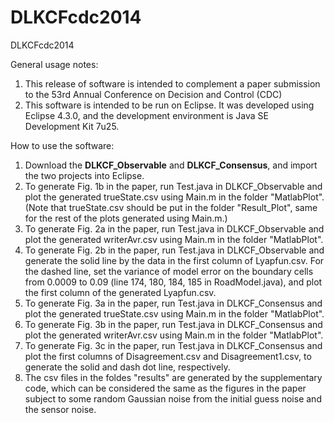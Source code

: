 DLKCFcdc2014
============

DLKCFcdc2014

General usage notes:

1. This release of software is intended to complement a paper submission to the 53rd Annual Conference on Decision and Control (CDC)
2. This software is intended to be run on Eclipse. It was developed using Eclipse 4.3.0, and the development environment is Java SE Development Kit 7u25.

How to use the software:

1. Download the $\mathbf{DLKCF\_Observable}$ and $\mathbf{DLKCF\_Consensus}$, and import the two projects into Eclipse.
2. To generate Fig. 1b in the paper, run Test.java in DLKCF\_Observable and plot the generated trueState.csv using Main.m in the folder "MatlabPlot". (Note that trueState.csv should be put in the folder "Result\_Plot", same for the rest of the plots generated using Main.m.)
3. To generate Fig. 2a in the paper, run Test.java in DLKCF\_Observable and plot the generated writerAvr.csv using Main.m in the folder "MatlabPlot". 
4. To generate Fig. 2b in the paper, run Test.java in DLKCF\_Observable and generate the solid line by the data in the first column of  Lyapfun.csv. For the dashed line, set the variance of model error on the boundary cells from 0.0009 to 0.09 (line 174, 180, 184, 185 in RoadModel.java), and plot the first column of the generated Lyapfun.csv.
5. To generate Fig. 3a in the paper, run Test.java in DLKCF\_Consensus and plot the generated trueState.csv using Main.m in the folder "MatlabPlot". 
6. To generate Fig. 3b in the paper, run Test.java in DLKCF\_Consensus and plot the generated writerAvr.csv using Main.m in the folder "MatlabPlot". 
7. To generate Fig. 3c in the paper, run Test.java in DLKCF\_Consensus and plot the first columns of Disagreement.csv and Disagreement1.csv, to generate the solid and dash dot line, respectively.
8. The csv files in the foldes "results" are generated by the supplementary code, which can be considered the same as the figures in the paper subject to some random Gaussian noise from the initial guess noise and the sensor noise.
